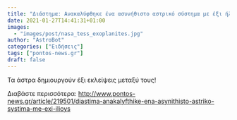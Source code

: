 ```yaml
---
title: "Διάστημα: Ανακαλύφθηκε ένα ασυνήθιστο αστρικό σύστημα με έξι ήλιους"
date: 2021-01-27T14:41:31+01:00
images:
  - "images/post/nasa_tess_exoplanites.jpg"
author: "AstroBot"
categories: ["Ειδήσεις"]
tags: ["pontos-news.gr"]
draft: false
---
```


Τα άστρα δημιουργούν έξι εκλείψεις μεταξύ τους!

Διαβάστε περισσότερα: http://www.pontos-news.gr/article/219501/diastima-anakalyfthike-ena-asynithisto-astriko-systima-me-exi-ilioys
